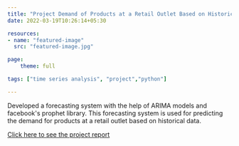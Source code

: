 ```yaml
---
title: "Project Demand of Products at a Retail Outlet Based on Historical Data"
date: 2022-03-19T10:26:14+05:30

resources:
- name: "featured-image"
  src: "featured-image.jpg"

page:
    theme: full

tags: ["time series analysis", "project","python"]

---
```

Developed a forecasting system with the help of ARIMA models and facebook's prophet library. This forecasting system is used for predicting the demand for products at a retail outlet based on historical data. 

[Click here to see the project report](https://github.com/mohamedfawas/RIO-125-Forecasting-System---Project-Demand-of-Products-at-a-Retail-Outlet-Based-on-Historical-Data)
